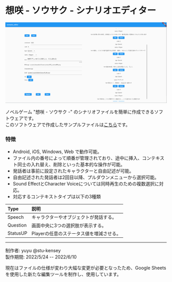 # 想咲 - ソウサク - シナリオエディター

![screen_sample.png](screen_sample.png)

ノベルゲーム "想咲 - ソウサク -" のシナリオファイルを簡単に作成できるソフトウェアです。  
このソフトウェアで作成したサンプルファイルは[こちら](1001.json)です。

### 特徴
- Android, iOS, Windows, Web で動作可能。
- ファイル内の番号によって順番が管理されており、途中に挿入、コンテキスト同士の入れ替え、削除といった基本的な操作が可能。
- 発話者は事前に設定されたキャラクターと自由記述が可能。
- 自由記述された発話者は2回目以降、プルダウンメニューから選択可能。
- Sound EffectとCharacter Voiceについては同時再生のための複数選択に対応。
- 対応するコンテキストタイプは以下の3種類

| Type     | 説明                      |
|:---------|:------------------------|
| Speech   | キャラクターやオブジェクトが発話する。     |
| Question | 画面中央に3つの選択肢が表示する。       |
| StatusUP | Playerの任意のステータス値を増減させる。 |

-----------------------------------------------------------------

制作者: yuyu @stu-kensey  
製作期間: 2022/5/24 -- 2022/6/10

現在はファイルの仕様が変わり大幅な変更が必要となったため、Google Sheetsを使用した新たな編集ツールを制作し、使用しています。
